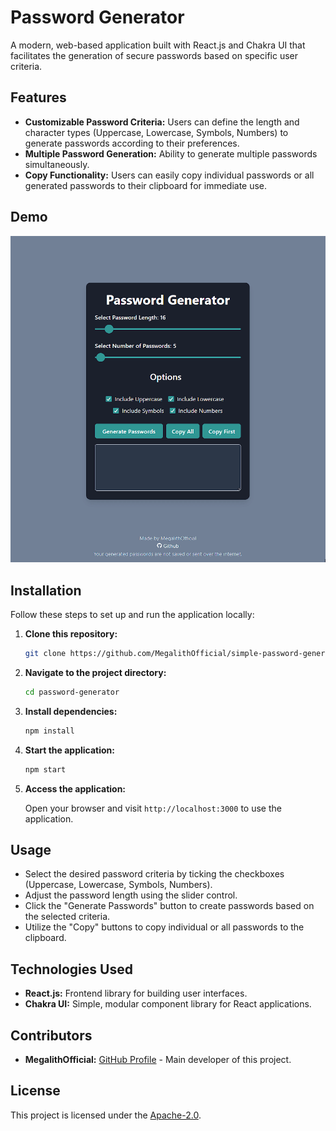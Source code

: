# Password Generator

A modern, web-based application built with React.js and Chakra UI that facilitates the generation of secure passwords based on specific user criteria.

## Features

- **Customizable Password Criteria:** Users can define the length and character types (Uppercase, Lowercase, Symbols, Numbers) to generate passwords according to their preferences.
- **Multiple Password Generation:** Ability to generate multiple passwords simultaneously.
- **Copy Functionality:** Users can easily copy individual passwords or all generated passwords to their clipboard for immediate use.

## Demo

<p align="center">
 <img src="https://github.com/MegalithOfficial/simple-password-generator/blob/master/demo.gif">
</p>

## Installation

Follow these steps to set up and run the application locally:

1. **Clone this repository:**

   ```bash
   git clone https://github.com/MegalithOfficial/simple-password-generator.git
   ```

2. **Navigate to the project directory:**

   ```bash
   cd password-generator
   ```

3. **Install dependencies:**

   ```bash
   npm install
   ```

4. **Start the application:**

   ```bash
   npm start
   ```

5. **Access the application:**

   Open your browser and visit `http://localhost:3000` to use the application.

## Usage

- Select the desired password criteria by ticking the checkboxes (Uppercase, Lowercase, Symbols, Numbers).
- Adjust the password length using the slider control.
- Click the "Generate Passwords" button to create passwords based on the selected criteria.
- Utilize the "Copy" buttons to copy individual or all passwords to the clipboard.

## Technologies Used

- **React.js:** Frontend library for building user interfaces.
- **Chakra UI:** Simple, modular component library for React applications.

## Contributors

- **MegalithOfficial:** [GitHub Profile](link-to-your-profile) - Main developer of this project.

## License

This project is licensed under the [Apache-2.0](LICENSE).